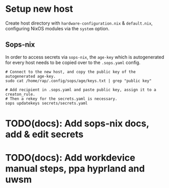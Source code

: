 # Setup new host

Create host directory with `hardware-configuration.nix` & `default.nix`, configuring NixOS modules via the `system`
option.

## Sops-nix

In order to access secrets via `sops-nix`, the `age-key` which is autogenerated for every host needs to be copied
over to the `.sops.yaml` config.

```
# Connect to the new host, and copy the public key of the autogenerated age-key.
sudo cat /home/rap/.config/sops/age/keys.txt | grep "public key"

# Add recipient in .sops.yaml and paste public key, assign it to a creaton_rule.
# Then a rekey for the secrets.yaml is necessary.
sops updatekeys secrets/secrets.yaml
```

# TODO(docs): Add sops-nix docs, add & edit secrets

# TODO(docs): Add workdevice manual steps, ppa hyprland and uwsm
